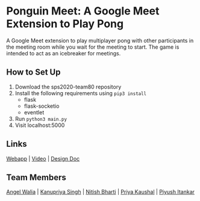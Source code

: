 # Ponguin Meet: A Google Meet Extension to Play Pong
A Google Meet extension to play multiplayer pong with other participants in the meeting room while you wait for the meeting to start. The game is intended to act as an icebreaker for meetings.

## How to Set Up
1. Download the sps2020-team80 repository
2. Install the following requirements using `pip3 install`
    - flask
    - flask-socketio
    - eventlet
3. Run `python3 main.py`
4. Visit localhost:5000

## Links
[Webapp]() | [Video]() | [Design Doc](https://docs.google.com/document/d/1641ap_6jrd_O6O1aYaC8ZLNTEei5D3TVY7tPfCanNPg/edit?usp=sharing)

## Team Members
[Angel Walia](https://github.com/angelwalia3) | [Kanupriya Singh](https://github.com/kanupriyaa) | [Nitish Bharti](https://github.com/nitishbharti235) | [Priya Kaushal](https://github.com/Priyak5) | [Piyush Itankar](https://github.com/pitankar)
